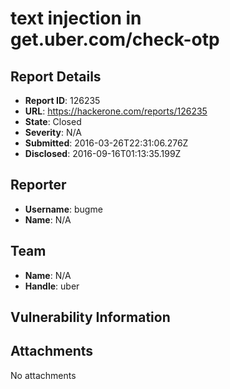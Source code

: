 # text injection in get.uber.com/check-otp

## Report Details
- **Report ID**: 126235
- **URL**: https://hackerone.com/reports/126235
- **State**: Closed
- **Severity**: N/A
- **Submitted**: 2016-03-26T22:31:06.276Z
- **Disclosed**: 2016-09-16T01:13:35.199Z

## Reporter
- **Username**: bugme
- **Name**: N/A

## Team
- **Name**: N/A
- **Handle**: uber

## Vulnerability Information


## Attachments
No attachments
